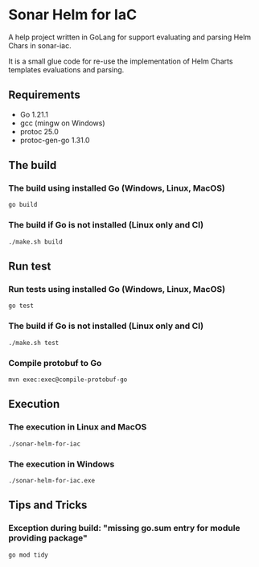 Sonar Helm for IaC
==========

A help project written in GoLang for support evaluating and parsing Helm Chars in sonar-iac.

It is a small glue code for re-use the implementation of Helm Charts templates evaluations and parsing.

## Requirements
* Go 1.21.1
* gcc (mingw on Windows)
* protoc 25.0
* protoc-gen-go 1.31.0

## The build

### The build using installed Go (Windows, Linux, MacOS)
```shell
go build
```

### The build if Go is not installed (Linux only and CI)
```shell
./make.sh build
```

## Run test

### Run tests using installed Go (Windows, Linux, MacOS)
```shell
go test
```

### The build if Go is not installed (Linux only and CI)
```shell
./make.sh test
```

### Compile protobuf to Go
```shell
mvn exec:exec@compile-protobuf-go
```

## Execution

### The execution in Linux and MacOS 
```shell
./sonar-helm-for-iac
```

### The execution in Windows
```shell
./sonar-helm-for-iac.exe
```

## Tips and Tricks

### Exception during build: "missing go.sum entry for module providing package"

```shell
go mod tidy
```
